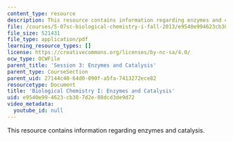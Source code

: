 ```yaml
---
content_type: resource
description: This resource contains information regarding enzymes and catalysis.
file: /courses/5-07sc-biological-chemistry-i-fall-2013/e9540e994623cb307d2e08dcd3de9d72_MIT5_07SCF13_Lec5_6.pdf
file_size: 521431
file_type: application/pdf
learning_resource_types: []
license: https://creativecommons.org/licenses/by-nc-sa/4.0/
ocw_type: OCWFile
parent_title: 'Session 3: Enzymes and Catalysis'
parent_type: CourseSection
parent_uid: 27144c40-64d0-090f-a5fa-7413272ece82
resourcetype: Document
title: 'Biological Chemistry I: Enzymes and Catalysis'
uid: e9540e99-4623-cb30-7d2e-08dcd3de9d72
video_metadata:
  youtube_id: null
---
```

This resource contains information regarding enzymes and catalysis.
